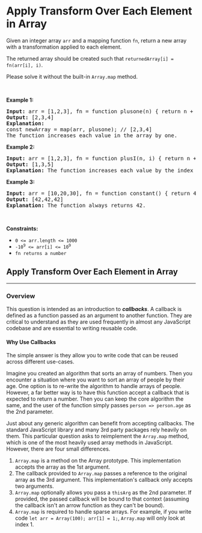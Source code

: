 <h1>Apply Transform Over Each Element in Array</h1>
<div class="px-5 pt-4"><div class="_1l1MA" data-track-load="qd_description_content"><p>Given an integer array&nbsp;<code>arr</code>&nbsp;and a mapping function&nbsp;<code>fn</code>, return&nbsp;a new array with a transformation applied to each element.</p>

<p>The returned array should be created such that&nbsp;<code>returnedArray[i] = fn(arr[i], i)</code>.</p>

<p>Please solve it without the built-in <code>Array.map</code> method.</p>

<p>&nbsp;</p>
<p><strong class="example">Example 1:</strong></p>

<pre><strong>Input:</strong> arr = [1,2,3], fn = function plusone(n) { return n + 1; }
<strong>Output:</strong> [2,3,4]
<strong>Explanation:</strong>
const newArray = map(arr, plusone); // [2,3,4]
The function increases each value in the array by one. 
</pre>

<p><strong class="example">Example 2:</strong></p>

<pre><strong>Input:</strong> arr = [1,2,3], fn = function plusI(n, i) { return n + i; }
<strong>Output:</strong> [1,3,5]
<strong>Explanation:</strong> The function increases each value by the index it resides in.
</pre>

<p><strong class="example">Example 3:</strong></p>

<pre><strong>Input:</strong> arr = [10,20,30], fn = function constant() { return 42; }
<strong>Output:</strong> [42,42,42]
<strong>Explanation:</strong> The function always returns 42.
</pre>

<p>&nbsp;</p>
<p><strong>Constraints:</strong></p>

<ul>
	<li><code>0 &lt;= arr.length &lt;= 1000</code></li>
	<li><code><font face="monospace">-10<sup>9</sup>&nbsp;&lt;= arr[i] &lt;= 10<sup>9</sup></font></code></li>
	<li><font face="monospace"><code>fn returns a number</code></font></li>
</ul>
</div></div>
<div><div class="_16yfq _2YoR3"><h2 id="solution">Apply Transform Over Each Element in Array
</h2>
<hr>
<h3 id="overview">Overview</h3>
<p>This question is intended as an introduction to <em><strong>callbacks</strong></em>. A callback is defined as a function passed as an argument to another function. They are critical to understand as they are used frequently in almost any JavaScript codebase and are essential to writing reusable code.</p>
<h4 id="why-use-callbacks">Why Use Callbacks</h4>
<p>The simple answer is they allow you to write code that can be reused across different use-cases.</p>
<p>Imagine you created an algorithm that sorts an array of numbers. Then you encounter a situation where you want to sort an array of people by their age. One option is to re-write the algorithm to handle arrays of people. However, a far better way is to have this function accept a callback that is expected to return a number. Then you can keep the core algorithm the same, and the user of the function simply passes <code>person =&gt; person.age</code> as the 2nd parameter.</p>
<p>Just about any generic algorithm can benefit from accepting callbacks. The standard JavaScript library and many 3rd party packages rely heavily on them. This particular question asks to reimplement the <code>Array.map</code> method, which is one of the most heavily used array methods in JavaScript. However, there are four small differences.</p>
<ol>
<li><code>Array.map</code> is a method on the Array prototype. This implementation accepts the array as the 1st argument.</li>
<li>The callback provided to <code>Array.map</code> passes a reference to the original array as the 3rd argument. This implementation's callback only accepts two arguments.</li>
<li><code>Array.map</code> optionally allows you pass a <code>thisArg</code> as the 2nd parameter. If provided, the passed callback will be bound to that context (assuming the callback isn't an arrow function as they can't be bound).</li>
<li><code>Array.map</code> is required to handle sparse arrays. For example, if you write code <code>let arr = Array(100); arr[1] = 1;</code>, <code>Array.map</code> will only look at index 1.</li>
</ol>
